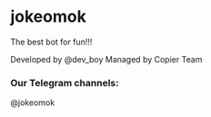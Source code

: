 # jokeomok

The best bot for fun!!!

Developed by @dev_boy
Managed by Copier Team

### Our Telegram channels:
@jokeomok
